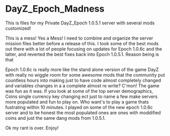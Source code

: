 # DayZ_Epoch_Madness
This is files for my Private DayZ_Epoch 1.0.5.1 server with several mods customized!

This is a mess! Yes a Mess! I need to combine and organize the server mission files better
before a release of this. I took some of the best mods out there with a lot of people focusing on updates
for Epoch 1.0.6c and the latter, and reverted the best fixes back into Epoch 1.0.5.1. Reason being is that

Epoch 1.0.6c is really more like the stand alone version of the game DayZ with really no wiggle room for some
awesome mods that the community put countless hours into making just to have code almost completely changed
and variables changes in a a complete almost re write? C'mon! The game was fun as it was. If you look at some of 
the top server demographics, Coins single currency key changing ect just to name a few make servers more populated
and fun to play on. Who want's to play a game thats fustrating within 10 minutes. I played on some of the new epoch 1.0.6c
server and to be honest the most populated ones are ones with moddified coins and just the same dang mods from 1.0.5.1.

Ok my rant is over. Enjoy!
